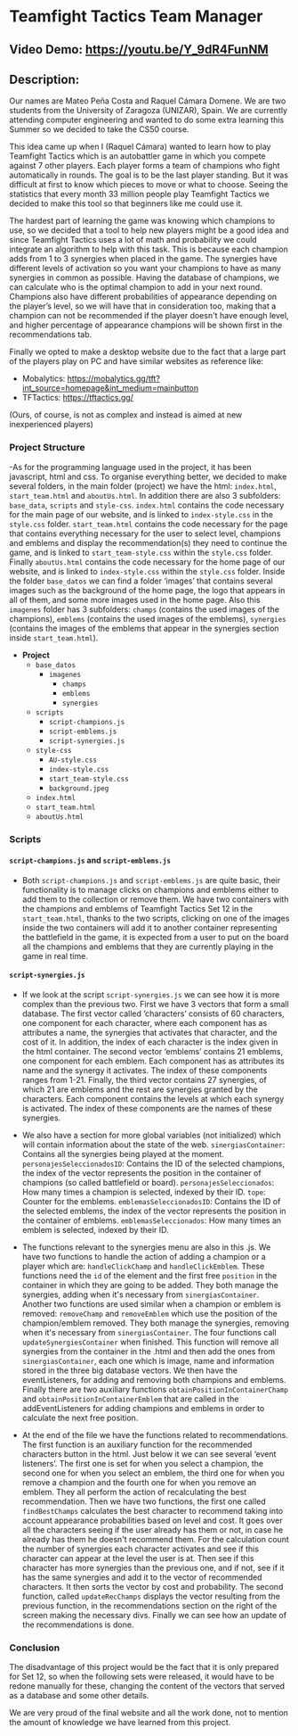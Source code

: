 # Teamfight Tactics Team Manager
## Video Demo: https://youtu.be/Y_9dR4FunNM
## Description:

Our names are Mateo Peña Costa and Raquel Cámara Domene. We are two students from the University of Zaragoza (UNIZAR), Spain. We are currently attending computer engineering and wanted to do some extra learning this Summer so we decided to take the CS50 course.


This idea came up when I (Raquel Cámara) wanted to learn how to play Teamfight Tactics which is an autobattler game in which you compete against 7 other players. Each player forms a team of champions who fight automatically in rounds. The goal is to be the last player standing. But it was difficult at first to know which pieces to move or what to choose. Seeing the statistics that every month 33 million people play Teamfight Tactics we decided to make this tool so that beginners like me could use it.

The hardest part of learning the game was knowing which champions to use, so we decided that a tool to help new players might be a good idea and since Teamfight Tactics uses a lot of math and probability we could integrate an algorithm to help with this task.
This is because each champion adds from 1 to 3 synergies when placed in the game. The synergies have different levels of activation so you want your champions to have as many synergies in common as possible. Having the database of champions, we can calculate who is the optimal champion to add in your next round.
Champions also have different probabilities of appearance depending on the player’s level, so we will have that in consideration too, making that a champion can not be recommended if the player doesn't have enough level, and higher percentage of appearance champions will be shown first in the recommendations tab.

Finally we opted to make a desktop website due to the fact that a large part of the players play on PC and have similar websites as reference like:
- Mobalytics: https://mobalytics.gg/tft?int_source=homepage&int_medium=mainbutton
- TFTactics: https://tftactics.gg/

(Ours, of course, is not as complex and instead is aimed at new inexperienced players)

### Project Structure

-As for the programming language used in the project, it has been javascript, html and css. To organise everything better, we decided to make several folders, in the main folder (project) we have the html: `index.html`, `start_team.html` and `aboutUs.html`. In addition there are also 3 subfolders: `base_data`, `scripts` and `style-css`.  `index.html` contains the code necessary for the main page of our website, and is linked to `index-style.css` in the `style.css` folder. `start_team.html` contains the code necessary for the page that contains everything necessary for the user to select level, champions and emblems and display the recommendation(s) they need to continue the game, and is linked to `start_team-style.css` within the `style.css` folder. Finally `aboutUs.html` contains the code necessary for the home page of our website, and is linked to `index-style.css` within the `style.css` folder.
Inside the folder `base_datos` we can find a folder ‘images’ that contains several images such as the background of the home page, the logo that appears in all of them, and some more images used in the home page. Also this `imagenes` folder has 3 subfolders: `champs` (contains the used images of the champions), `emblems` (contains the used images of the emblems), `synergies` (contains the images of the emblems that appear in the synergies section inside `start_team.html`).


- **Project**
	- `base_datos`
		- `imagenes`
	  		- `champs`
	  		- `emblems`
	  		- `synergies`
	- `scripts`
		- `script-champions.js`
		- `script-emblems.js`
		- `script-synergies.js`
	- `style-css`
		- `AU-style.css`
		- `index-style.css`
		- `start_team-style.css`
		- `background.jpeg`
	- `index.html`
	- `start_team.html`
	- `aboutUs.html`


### Scripts

#### `script-champions.js` and `script-emblems.js`
- Both `script-champions.js` and `script-emblems.js` are quite basic, their functionality is to manage clicks on champions and emblems either to add them to the collection or remove them. We have two containers with the champions and emblems of Teamfight Tactics Set 12 in the `start_team.html`, thanks to the two scripts, clicking on one of the images inside the two containers will add it to another container representing the battlefield in the game, it is expected from a user to put on the board all the champions and emblems that they are currently playing in the game in real time.

#### `script-synergies.js`
- If we look at the script `script-synergies.js` we can see how it is more complex than the previous two. First we have 3 vectors that form a small database.
The first vector called ‘characters’ consists of 60 characters, one component for each character, where each component has as attributes a name, the synergies that activates that character, and the cost of it. In addition, the index of each character is the index given in the html container.
The second vector ‘emblems’ contains 21 emblems, one component for each emblem. Each component has as attributes its name and the synergy it activates. The index of these components ranges from 1-21.
Finally, the third vector contains 27 synergies, of which 21 are emblems and the rest are synergies granted by the characters. Each component contains the levels at which each synergy is activated. The index of these components are the names of these synergies.

- We also have a section for more global variables (not initialized) which will contain information about the state of the web.
`sinergiasContainer`: Contains all the synergies being played at the moment.
`personajesSeleccionadosID`: Contains the ID of the selected champions, the index of the vector represents the position in the container of champions (so called battlefield or board).
`personajesSeleccionados`: How many times a champion is selected, indexed by their ID.
`tope`: Counter for the emblems.
`emblemasSeleccionadosID`: Contains the ID of the selected emblems, the index of the vector represents the position in the container of emblems.
`emblemasSeleccionados`: How many times an emblem is selected, indexed by their ID.

- The functions relevant to the synergies menu are also in this .js.
We have two functions to handle the action of adding a champion or a player which are:
`handleClickChamp` and  `handleClickEmblem`. These functions need the `id` of the element and the first free `position` in the container in which they are going to be added. They both manage the synergies, adding when it's necessary from `sinergiasContainer`.
Another two functions are used similar when a champion or emblem is removed:
`removeChamp` and `removeEmblem` which use the position of the champion/emblem removed. They both manage the synergies, removing when it's necessary from `sinergiasContainer`.
The four functions call `updateSynergiesContainer` when finished. This function will remove all synergies from the container in the .html and then add the ones from `sinergiasContainer`, each one which is image, name and information stored in the three big database vectors.
We then have the eventListeners, for adding and removing both champions and emblems.
Finally there are two auxiliary functions `obtainPositionInContainerChamp` and `obtainPositionInContainerEmblem`  that are called in the addEventListeners for adding champions and emblems in order to calculate the next free position.

- At the end of the file we have the functions related to recommendations. The first function is an auxiliary function for the recommended characters button in the html. Just below it we can see several ‘event listeners’. The first one is set for when you select a champion, the second one for when you select an emblem, the third one for when you remove a champion and the fourth one for when you remove an emblem. They all perform the action of recalculating the best recommendation.
Then we have two functions, the first one called `findBestChamps` calculates the best character to recommend taking into account appearance probabilities based on level and cost. It goes over all the characters seeing if the user already has them or not, in case he already has them he doesn't recommend them. For the calculation count the number of synergies each character activates and see if this character can appear at the level the user is at. Then see if this character has more synergies than the previous one, and if not, see if it has the same synergies and add it to the vector of recommended characters. It then sorts the vector by cost and probability.
The second function, called `updateRecChamps` displays the vector resulting from the previous function, in the recommendations section on the right of the screen making the necessary divs.
Finally we can see how an update of the recommendations is done.

### Conclusion

The disadvantage of this project would be the fact that it is only prepared for Set 12, so when the following sets were released, it would have to be redone manually for these, changing the content of the vectors that served as a database and some other details.

We are very proud of the final website and all the work done, not to mention the amount of knowledge we have learned from this project.
